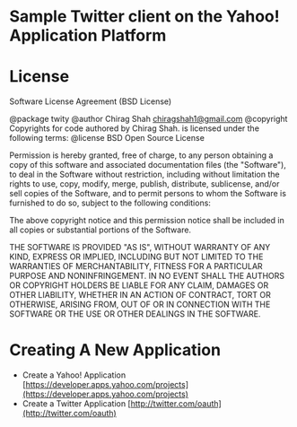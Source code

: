 Sample Twitter client on the Yahoo! Application Platform
=================

License
========

Software License Agreement (BSD License)

 @package    twity
 @author     Chirag Shah <chiragshah1@gmail.com>
 @copyright  Copyrights for code authored by Chirag Shah. is licensed under the following terms:
 @license    BSD Open Source License

  Permission is hereby granted, free of charge, to any person obtaining a copy
  of this software and associated documentation files (the "Software"), to deal
  in the Software without restriction, including without limitation the rights
  to use, copy, modify, merge, publish, distribute, sublicense, and/or sell
  copies of the Software, and to permit persons to whom the Software is
  furnished to do so, subject to the following conditions:

  The above copyright notice and this permission notice shall be included in
  all copies or substantial portions of the Software.

  THE SOFTWARE IS PROVIDED "AS IS", WITHOUT WARRANTY OF ANY KIND, EXPRESS OR
  IMPLIED, INCLUDING BUT NOT LIMITED TO THE WARRANTIES OF MERCHANTABILITY,
  FITNESS FOR A PARTICULAR PURPOSE AND NONINFRINGEMENT. IN NO EVENT SHALL THE
  AUTHORS OR COPYRIGHT HOLDERS BE LIABLE FOR ANY CLAIM, DAMAGES OR OTHER
  LIABILITY, WHETHER IN AN ACTION OF CONTRACT, TORT OR OTHERWISE, ARISING FROM,
  OUT OF OR IN CONNECTION WITH THE SOFTWARE OR THE USE OR OTHER DEALINGS IN
  THE SOFTWARE.

Creating A New Application
========
 * Create a Yahoo! Application [https://developer.apps.yahoo.com/projects](https://developer.apps.yahoo.com/projects)
 * Create a Twitter Application [http://twitter.com/oauth](http://twitter.com/oauth)
